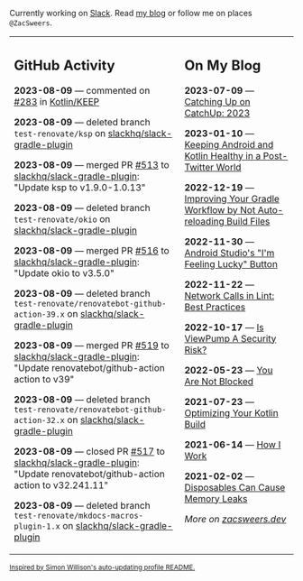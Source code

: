 Currently working on [Slack](https://slack.com/). Read [my blog](https://zacsweers.dev/) or follow me on places `@ZacSweers`.

<table><tr><td valign="top" width="60%">

## GitHub Activity
<!-- githubActivity starts -->
**2023-08-09** — commented on [#283](https://github.com/Kotlin/KEEP/issues/283#issuecomment-1670803079) in [Kotlin/KEEP](https://github.com/Kotlin/KEEP)

**2023-08-09** — deleted branch `test-renovate/ksp` on [slackhq/slack-gradle-plugin](https://github.com/slackhq/slack-gradle-plugin)

**2023-08-09** — merged PR [#513](https://github.com/slackhq/slack-gradle-plugin/pull/513) to [slackhq/slack-gradle-plugin](https://github.com/slackhq/slack-gradle-plugin): "Update ksp to v1.9.0-1.0.13"

**2023-08-09** — deleted branch `test-renovate/okio` on [slackhq/slack-gradle-plugin](https://github.com/slackhq/slack-gradle-plugin)

**2023-08-09** — merged PR [#516](https://github.com/slackhq/slack-gradle-plugin/pull/516) to [slackhq/slack-gradle-plugin](https://github.com/slackhq/slack-gradle-plugin): "Update okio to v3.5.0"

**2023-08-09** — deleted branch `test-renovate/renovatebot-github-action-39.x` on [slackhq/slack-gradle-plugin](https://github.com/slackhq/slack-gradle-plugin)

**2023-08-09** — merged PR [#519](https://github.com/slackhq/slack-gradle-plugin/pull/519) to [slackhq/slack-gradle-plugin](https://github.com/slackhq/slack-gradle-plugin): "Update renovatebot/github-action action to v39"

**2023-08-09** — deleted branch `test-renovate/renovatebot-github-action-32.x` on [slackhq/slack-gradle-plugin](https://github.com/slackhq/slack-gradle-plugin)

**2023-08-09** — closed PR [#517](https://github.com/slackhq/slack-gradle-plugin/pull/517) to [slackhq/slack-gradle-plugin](https://github.com/slackhq/slack-gradle-plugin): "Update renovatebot/github-action action to v32.241.11"

**2023-08-09** — deleted branch `test-renovate/mkdocs-macros-plugin-1.x` on [slackhq/slack-gradle-plugin](https://github.com/slackhq/slack-gradle-plugin)
<!-- githubActivity ends -->
</td><td valign="top" width="40%">

## On My Blog
<!-- blog starts -->
**2023-07-09** — [Catching Up on CatchUp: 2023](https://www.zacsweers.dev/catching-up-on-catchup-2023/)

**2023-01-10** — [Keeping Android and Kotlin Healthy in a Post-Twitter World](https://www.zacsweers.dev/keeping-android-healthy/)

**2022-12-19** — [Improving Your Gradle Workflow by Not Auto-reloading Build Files](https://www.zacsweers.dev/improving-your-workflow-by-not-auto-reloading-build-files/)

**2022-11-30** — [Android Studio's "I'm Feeling Lucky" Button](https://www.zacsweers.dev/android-studios-im-feeling-lucky-button/)

**2022-11-22** — [Network Calls in Lint: Best Practices](https://www.zacsweers.dev/network-calls-in-lint-best-practices/)

**2022-10-17** — [Is ViewPump A Security Risk?](https://www.zacsweers.dev/is-viewpump-a-security-risk/)

**2022-05-23** — [You Are Not Blocked](https://www.zacsweers.dev/you-are-not-blocked/)

**2021-07-23** — [Optimizing Your Kotlin Build](https://www.zacsweers.dev/optimizing-your-kotlin-build/)

**2021-06-14** — [How I Work](https://www.zacsweers.dev/how-i-work/)

**2021-02-02** — [Disposables Can Cause Memory Leaks](https://www.zacsweers.dev/disposables-can-cause-memory-leaks/)
<!-- blog ends -->
_More on [zacsweers.dev](https://zacsweers.dev/)_
</td></tr></table>

<sub><a href="https://simonwillison.net/2020/Jul/10/self-updating-profile-readme/">Inspired by Simon Willison's auto-updating profile README.</a></sub>